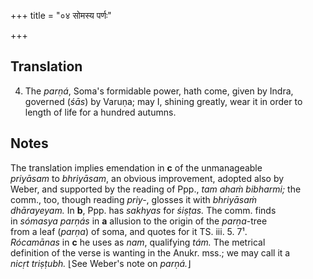 +++
title = "०४ सोमस्य पर्णः"

+++
## Translation
4. The *parṇá*, Soma's formidable power, hath come, given by Indra,  
governed (*śās*) by Varuṇa; may I, shining greatly, wear it in order to  
length of life for a hundred autumns.

## Notes
The translation implies emendation in **c** of the unmanageable  
*priyāsam* to *bhriyāsam*, an obvious improvement, adopted also by  
Weber, and supported by the reading of Ppp., *tam ahaṁ bibharmi;* the  
comm., too, though reading *priy-*, glosses it with *bhriyāsaṁ  
dhārayeyam.* In **b**, Ppp. has *sakhyas* for *śiṣṭas.* The comm. finds  
in *sómasya parṇás* in **a** allusion to the origin of the *parṇa*-tree  
from a leaf (*parṇa*) of soma, and quotes for it TS. iii. 5. 7¹.  
*Rócamānas* in **c** he uses as *nam*, qualifying *tám.* The metrical  
definition of the verse is wanting in the Anukr. mss.; we may call it a  
*nicṛt triṣṭubh.* ⌊See Weber's note on *parṇá.*⌋
